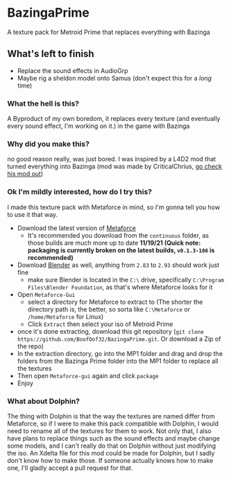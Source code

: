 # BazingaPrime
A texture pack for Metroid Prime that replaces everything with Bazinga

## What's left to finish
* Replace the sound effects in AudioGrp
* Maybe rig a sheldon model onto Samus (don't expect this for a *long* time)

### What the hell is this?
A Byproduct of my own boredom, it replaces every texture (and eventually every sound effect, I'm working on it.) in the game with Bazinga

### Why did you make this?
no good reason really, was just bored. I was inspired by a L4D2 mod that turned everything into Bazinga (mod was made by CriticalChrius, [go check his mod out](https://steamcommunity.com/sharedfiles/filedetails/?id=314961446))

### Ok I'm mildly interested, how do I try this?
I made this texture pack with Metaforce in mind, so I'm gonna tell you how to use it that way.

* Download the latest version of [Metaforce](https://releases.axiodl.com)
  * It's recommended  you download from the `continuous` folder, as those builds are much more up to date **11/19/21 (Quick note: packaging is currently broken on the latest builds, `v0.1.3-106` is recommended)**
* Download [Blender](https://www.blender.org/download/) as well, anything from `2.83` to `2.93` should work just fine
  * make sure Blender is located in the `C:\` drive, specifically `C:\Program Files\Blender Foundation`, as that's where Metaforce looks for it
* Open `Metaforce-Gui`
  * select a directory for Metaforce to extract to (The shorter the directory path is, the better, so sorta like `C:\Metaforce` or `/home/Metaforce` for Linux)   
  * Click `Extract` then select your iso of Metroid Prime
* once it's done extracting, download this git repository (`git clone https://github.com/BoofOof32/BazingaPrime.git`. Or download a Zip of the repo)
* In the extraction directory, go into the MP1 folder and drag and drop the folders from the Bazinga Prime folder into the MP1 folder to replace all the textures
* Then open `Metaforce-gui` again and click `package`
* Enjoy

### What about Dolphin?
The thing with Dolphin is that the way the textures are named differ from Metaforce, so if I were to make this pack compatible with Dolphin, I would need to rename all of the textures for them to work. Not only that, I also have plans to replace things such as the sound effects and maybe change some models, and I can't really do that on Dolphin without just modifying the iso. An Xdelta file for this mod could be made for Dolphin, but I sadly don't know how to make those. If someone actually knows how to make one, I'll gladly accept a pull request for that.   
